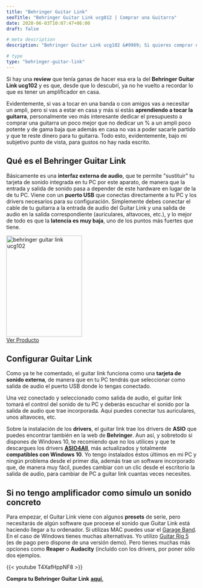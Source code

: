 ```yaml
---
title: "Behringer Guitar Link"
seoTitle: "Behringer Guitar Link ucg012 | Comprar una Guitarra"
date: 2020-06-03T10:07:47+06:00
draft: false

# meta description
description: "Behringer Guitar Link ‎ucg102 &#9989; Si quieres comprar el guitar link aquí podrás encontrar una completa **review** del interfaz de sonido del 2020"

# type
type: "behringer-guitar-link"
---
```


Si hay una **review** que tenía ganas de hacer esa era la del **Behringer Guitar Link ‎ucg102** y es que, desde que lo descubrí, ya no he vuelto a recordar lo que es tener un amplificador en casa.

Evidentemente, si vas a tocar en una banda o con amigos vas a necesitar un ampli, pero si vas a estar en casa y más si estás **aprendiendo a tocar la guitarra**, personalmente veo más interesante dedicar el presupuesto a comprar una guitarra un poco mejor que no dedicar un % a un ampli poco potente y de gama baja que además en casa no vas a poder sacarle partido y que te reste dinero para tu guitarra. Todo esto, evidentemente, bajo mi subjetivo punto de vista, para gustos no hay nada escrito.

## Qué es el Behringer Guitar Link

Básicamente es una **interfaz externa de audio**, que te permite "sustituir" tu tarjeta de sonido integrada en tu PC por este aparato, de manera que la entrada y salida de sonido pasa a depender de este hardware en lugar de la de tu PC. Viene con un **puerto USB** que conectas directamente a tu PC y los drivers necesarios para su configuración. Simplemente debes conectar el cable de tu guitarra a la entrada de audio del Guitar Link y una salida de audio en la salida correspondiente (auriculares, altavoces, etc.), y lo mejor de todo es que la **latencia es muy baja**, uno de los puntos más fuertes que tiene.

<div><img src="../../images/post/behringer_guitar_link_opt.png" alt="behringer guitar link ucg102" width="200" height="268"></div>
<div>
	<a href="https://amzn.to/3e8gvEN" class="btn" rel="nofollow" target="_blank">Ver Producto</a>
</div>

## Configurar Guitar Link

Como ya te he comentado, el guitar link funciona como una **tarjeta de sonido externa**, de manera que en tu PC tendrás que seleccionar como salida de audio el puerto USB donde lo tengas conectado.

Una vez conectado y seleccionado como salida de audio, el guitar link tomará el control del sonido de tu PC y deberás escuchar el sonido por la salida de audio que trae incorporada. Aquí puedes conectar tus auriculares, unos altavoces, etc.

Sobre la instalación de los **drivers**, el guitar link trae los drivers de **ASIO** que puedes encontrar también en la web de **Behringer**. Aun así, y sobretodo si dispones de Windows 10, te recomiendo que no los utilices y que te descargues los drivers <a href="http://www.asio4all.org/" rel="nofollow" target="_blank">**ASIO4All**</a>, más actualizados y totalmente **compatibles con Windows 10**. Yo tengo instalados éstos últimos en mi PC y ningún problema desde el primer día, además trae un software incorporado que, de manera muy fácil, puedes cambiar con un clic desde el escritorio la salida de audio, para cambiar de PC a guitar link cuantas veces necesites.

## Si no tengo amplificador como simulo un sonido concreto

Para empezar, el Guitar Link viene con algunos **presets** de serie, pero necesitarás de algún software que procese el sonido que Guitar Link está haciendo llegar a tu ordenador. Si utilizas MAC puedes usar el <a href="https://www.apple.com/mac/garageband/" rel="nofollow" target="_blank">Garage Band</a>. En el caso de Windows tienes muchas alternativas. Yo utilizo <a href="https://www.native-instruments.com/en/products/komplete/guitar/guitar-rig-5-pro/" rel="nofollow" target="_blank">Guitar Rig 5</a> (es de pago pero dispone de una versión demo). Pero tienes muchas más opciones como **Reaper** o **Audacity** (incluído con los drivers, por poner sólo dos ejemplos.

{{< youtube T4XafHppNF8 >}}

**Compra tu Behringer Guitar Link** <a href="https://amzn.to/3e8gvEN" rel="nofollow" target="_blank">**aquí**.</a>